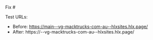 Fix #<gh-issue-id>

Test URLs:
- Before: https://main--vg-macktrucks-com-au--hlxsites.hlx.page/
- After: https://<branch>--vg-macktrucks-com-au--hlxsites.hlx.page/
